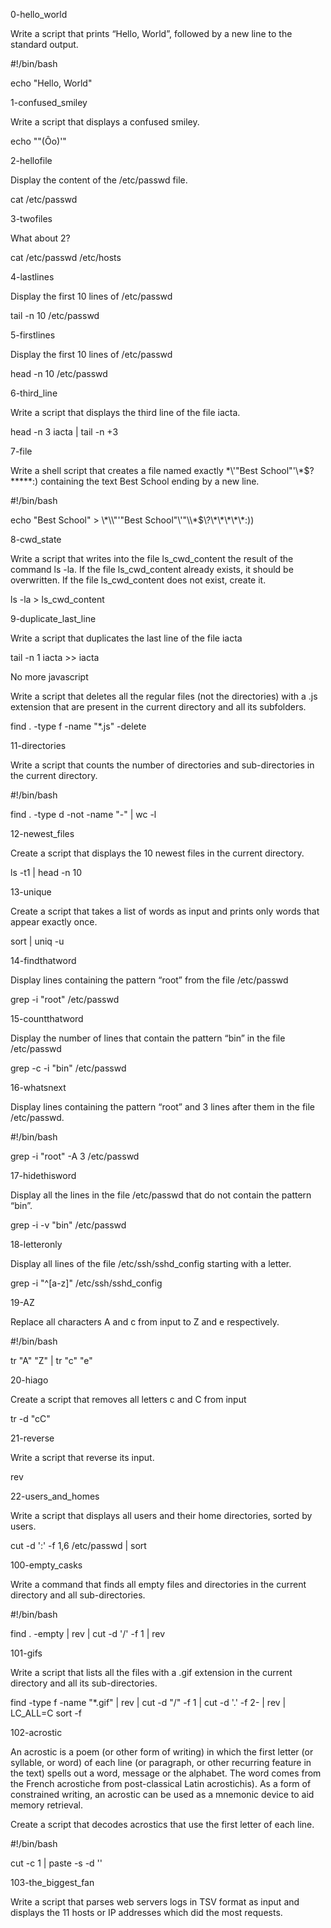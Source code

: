 0-hello_world

Write a script that prints “Hello, World”, followed by a new line to the standard output.

#!/bin/bash

echo "Hello, World"



1-confused_smiley

Write a script that displays a confused smiley.

echo "\"(Ôo)'"



2-hellofile

Display the content of the /etc/passwd file.

cat /etc/passwd



3-twofiles

What about 2?

cat /etc/passwd /etc/hosts



4-lastlines

Display the first 10 lines of /etc/passwd

tail -n 10 /etc/passwd



5-firstlines

Display the first 10 lines of /etc/passwd

head -n 10 /etc/passwd



6-third_line

Write a script that displays the third line of the file iacta.

head -n 3 iacta | tail -n +3



7-file

Write a shell script that creates a file named exactly \*\\'"Best School"\'\\*$\?\*\*\*\*\*:) containing the text Best School ending by a new line.

#!/bin/bash

echo "Best School" > \\\*\\\\"'\"Best School\"\\'"\\\\\*\$\\\?\\\*\\\*\\\*\\\*\\\*\:\))



8-cwd_state

Write a script that writes into the file ls_cwd_content the result of the command ls -la. If the file ls_cwd_content already exists, it should be overwritten. If the file ls_cwd_content does not exist, create it.



ls -la > ls_cwd_content



9-duplicate_last_line

Write a script that duplicates the last line of the file iacta

tail -n 1 iacta >> iacta



No more javascript

Write a script that deletes all the regular files (not the directories) with a .js extension that are present in the current directory and all its subfolders.

find . -type f -name "*.js" -delete





11-directories

Write a script that counts the number of directories and sub-directories in the current directory.

#!/bin/bash

find . -type d -not -name "-" | wc -l



12-newest_files

Create a script that displays the 10 newest files in the current directory.

ls -t1 | head -n 10



13-unique

Create a script that takes a list of words as input and prints only words that appear exactly once.

sort | uniq -u



14-findthatword

Display lines containing the pattern “root” from the file /etc/passwd

grep -i "root" /etc/passwd 



15-countthatword

Display the number of lines that contain the pattern “bin” in the file /etc/passwd

grep -c -i "bin" /etc/passwd



16-whatsnext

Display lines containing the pattern “root” and 3 lines after them in the file /etc/passwd.

#!/bin/bash

grep -i "root" -A 3 /etc/passwd



17-hidethisword

Display all the lines in the file /etc/passwd that do not contain the pattern “bin”.

grep -i -v "bin" /etc/passwd



18-letteronly

Display all lines of the file /etc/ssh/sshd_config starting with a letter.

grep -i "^[a-z]" /etc/ssh/sshd_config





19-AZ

Replace all characters A and c from input to Z and e respectively.

#!/bin/bash

tr "A" "Z" | tr "c" "e"



20-hiago

Create a script that removes all letters c and C from input

tr -d "cC"



21-reverse

Write a script that reverse its input.

rev



22-users_and_homes

Write a script that displays all users and their home directories, sorted by users.

cut -d ':' -f 1,6 /etc/passwd | sort



100-empty_casks

Write a command that finds all empty files and directories in the current directory and all sub-directories.

#!/bin/bash

find . -empty | rev | cut -d '/' -f 1 | rev





101-gifs

Write a script that lists all the files with a .gif extension in the current directory and all its sub-directories.

find -type f -name "*.gif" | rev | cut -d "/" -f 1 | cut -d '.' -f 2- | rev | LC_ALL=C sort -f



102-acrostic

An acrostic is a poem (or other form of writing) in which the first letter (or syllable, or word) of each line (or paragraph, or other recurring feature in the text) spells out a word, message or the alphabet. The word comes from the French acrostiche from post-classical Latin acrostichis). As a form of constrained writing, an acrostic can be used as a mnemonic device to aid memory retrieval.



Create a script that decodes acrostics that use the first letter of each line.

#!/bin/bash

cut -c 1 | paste -s -d ''



103-the_biggest_fan

Write a script that parses web servers logs in TSV format as input and displays the 11 hosts or IP addresses which did the most requests.
